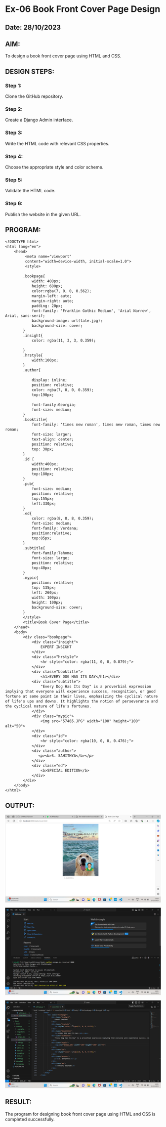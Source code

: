 # Ex-06 Book Front Cover Page Design
## Date: 28/10/2023

## AIM:
To design a book front cover page using HTML and CSS.

## DESIGN STEPS:

### Step 1:
Clone the GitHub repository.

### Step 2:
Create a Django Admin interface.

### Step 3:
Write the HTML code with relevant CSS properties.

### Step 4:
Choose the appropriate style and color scheme.

### Step 5:
Validate the HTML code.

### Step 6:
Publish the website in the given URL.

## PROGRAM:
```
<!DOCTYPE html>
<html lang="en">
    <head>
         <meta name="viewport" 
         content="width=device-width, initial-scale=1.0">
         <style>

        .bookpage{
            width: 400px;
            height: 600px;
            color:rgba(7, 0, 0, 0.562);
            margin-left: auto;
            margin-right: auto;
            padding: 20px;
            font-family: 'Franklin Gothic Medium', 'Arial Narrow', Arial, sans-serif;
            background-image: url(tale.jpg);
            background-size: cover;
        }
        .insight{
            color: rgba(11, 3, 3, 0.359);

        }
        .hrstyle{
            width:100px;
        }
        .author{
        
            display: inline;
            position: relative;
            color: rgba(7, 0, 0, 0.359);
            top:190px;
            
            font-family:Georgia;
            font-size: medium;
        }
        .booktitle{
            font-family: 'times new roman', times new roman, times new roman;
            font-size: larger;
            text-align: center;
            position: relative;
            top: 30px;
        }
        .id {
            width:400px;
            position: relative;
            top:180px;   
        }
        .pub{
            font-size: medium;
            position: relative;
            top:155px;
            left:330px;
        }
        .ed{
            color: rgba(8, 8, 8, 0.359);
            font-size: medium;
            font-family: Verdana;
            position:relative;
            top:85px;
        }
        .subtitle{
            font-family:Tahoma;
            font-size: large;
            position: relative;
            top:40px;
        }
        .mypic{
            position: relative;
            top: 135px;
            left: 260px;
            width: 100px;
            height: 100px;
            background-size: cover;
        }
        </style>
        <title>Book Cover Page</title>
    </head>
    <body>
        <div class="bookpage">
            <div class="insight">
                EXPERT INSIGHT
            </div>
            <div class="hrstyle">
                <hr style="color: rgba(11, 0, 0, 0.879);">
            </div>
            <div class="booktitle">
                <h1>EVERY DOG HAS ITS DAY</h1></div>
            <div class="subtitle">
                "Every Dog Has Its Day" is a proverbial expression implying that everyone will experience success, recognition, or good fortune at some point in their lives, emphasizing the cyclical nature of life's ups and downs. It highlights the notion of perseverance and the cyclical nature of life's fortunes.
            </div>
            <div class="mypic">
                <img src="57465.JPG" width="100" height="100" alt="50">
            </div>
            <div class="id">
                <hr style="color: rgba(10, 0, 0, 0.476);">
            </div>
            <div class="author">
               <p><b>S. SAHITHYA</b></p>
            </div>
            <div class="ed">
                <b>SPECIAL EDITION</b>
            </div>
        </div>
    </body>
</html>
```


## OUTPUT:
![Alt text](<Screenshot (32).png>)

![Alt text](<Screenshot (33).png>)

![Alt text](<Screenshot (34).png>)


## RESULT:
The program for designing book front cover page using HTML and CSS is completed successfully.
